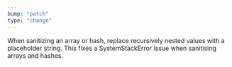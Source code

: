 ```yaml
---
bump: "patch"
type: "change"
---
```


When sanitizing an array or hash, replace recursively nested values with a placeholder string. This fixes a SystemStackError issue when sanitising arrays and hashes.
